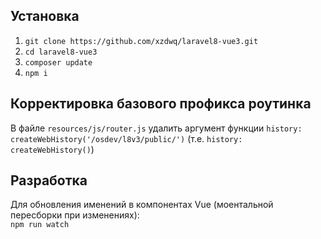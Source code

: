 ## Установка
1. `git clone https://github.com/xzdwq/laravel8-vue3.git`
2. `cd laravel8-vue3`
3. `composer update`
4. `npm i`

## Корректировка базового профикса роутинка
В файле `resources/js/router.js` удалить аргумент функции `history: createWebHistory('/osdev/l8v3/public/')` (т.е. `history: createWebHistory()`)

## Разработка
Для обновления именений в компонентах Vue (моентальной пересборки при изменениях):  
`npm run watch`